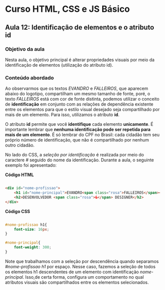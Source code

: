 # Curso HTML, CSS e JS Básico 

## Aula 12: Identificação de elementos e o atributo id

### Objetivo da aula

Nesta aula, o objetivo principal é alterar propriedades visuais por meio da identificação de elementos (utilização do atributo id).  

### Conteúdo abordado

Ao observarmos que os textos *EVANDRO* e *FALLEIROS*, que aparecem abaixo do logotipo, compartilham um mesmo tamanho de fonte, poré, o texto *FALLEIROS* está com cor de fonte distinta, podemos utilizar o conceito de **identificação** em conjunto com as relações de dependência existente entre os elementos para que o estilo visual desejado seja compartilhado por mais de um elemento. Para isso, utilizamos o atributo **id**.

O atributo **id** permite que você **identifique** cada elemento **unicamente**. É importante lembrar que **nenhuma identificação pode ser repetida para mais de um elemento**. É só lembrar do CPF no Brasil: cada cidadão tem seu próprio número de identificação, que não é compartilhado por nenhum outro cidadão. 

No lado do CSS, a *seleção por identificação* é realizada por meio do caractere *#* seguido do nome da identificação. Durante a aula, o seguinte exemplo foi apresentado:

**Código HTML**
```html

<div id="nome-profissao">
    <h1 id="nome-principal">EVANDRO<span class="rosa">FALLEIROS</span></h1>
    <h2>DESENVOLVEDOR <span class="rosa">&</span> DESIGNER</h2>
</div>

```

**Código CSS**
```css

#nome-profissao h1{
    font-size: 16px;
}

#nome-principal{
    font-weight: 300;
}

```

Note que trabalhamos com a seleção por descendência quando separamos *#nome-profissao h1* por espaço. Nesse caso, fazemos a seleção de todos os elementos h1 descendentes de um elemento com identificação *nome-principal*. Isso,de certa forma, configura um comportamento no qual atributos visuais são compartilhados entre os elementos selecionados. 



